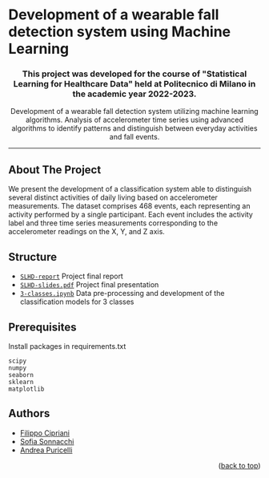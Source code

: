 Development of a wearable fall detection system using Machine Learning
==============================
<h3 align="center">This project was developed for the course of "Statistical Learning for Healthcare Data" held at Politecnico di Milano in the academic year 2022-2023.

</h3>

  <p align="center">
    Development of a wearable fall detection system utilizing machine learning algorithms. Analysis of accelerometer time series using advanced algorithms to identify patterns and distinguish between everyday activities and fall
events.
    
---


<!-- ABOUT THE PROJECT -->
## About The Project

We present the development of a classification system able to distinguish several distinct activities of daily living based on accelerometer measurements. The dataset comprises 468 events, each representing an activity performed by a single participant. Each event includes the activity label and three time series measurements corresponding to the accelerometer readings on the X, Y, and Z axis.


<!-- Structure  -->
## Structure

- [`SLHD-report`](./report/SLHD-report.pdf) Project final report
- [`SLHD-slides.pdf`](./report/SLHD-slides.pdf) Project final presentation 
- [`3-classes.ipynb`](./code/challenge-1-3_classes.ipynb) Data pre-processing and development of the classification models for 3 classes


<!-- Prerequisites  -->
## Prerequisites

Install packages in requirements.txt
  ```
  scipy
  numpy
  seaborn
  sklearn
  matplotlib
  ```


<!-- Authors -->
## Authors

* [Filippo Cipriani](https://github.com/SmearyTundra)
* [Sofia Sonnacchi](https://github.com/sofiasonnacchi)
* [Andrea Puricelli](https://github.com/apuri99)

<p align="right">(<a href="#readme-top">back to top</a>)</p>

